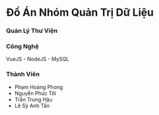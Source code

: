# Đồ Án Nhóm Quản Trị Dữ Liệu

### Quản Lý Thư Viện

### Công Nghệ
VueJS - NodeJS - MySQL

### Thành Viên 
- Phạm Hoàng Phong
- Nguyễn Phúc Tới
- Trần Trung Hậu
- Lê Sỹ Anh Tấn
